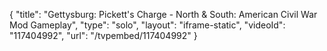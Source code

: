 {
    "title": "Gettysburg: Pickett's Charge - North & South: American Civil War Mod Gameplay",
    "type": "solo",
    "layout": "iframe-static",
    "videoId": "117404992",
    "url": "\/tvpembed\/117404992"
}